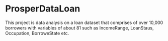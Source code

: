 # ProsperDataLoan
This project is data analysis on a loan dataset that comprises of over 10,000 borrowers with variables of about 81 such as IncomeRange, LoanStaus, Occupation, BorroweState etc.
